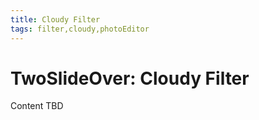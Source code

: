 ```yaml
---
title: Cloudy Filter
tags: filter,cloudy,photoEditor
---
```


# TwoSlideOver: Cloudy Filter

Content TBD
